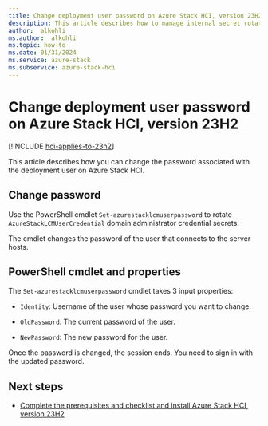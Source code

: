 ```yaml
---
title: Change deployment user password on Azure Stack HCI, version 23H2
description: This article describes how to manage internal secret rotation on Azure Stack HCI, version 23H2.
author:  alkohli
ms.author:  alkohli
ms.topic: how-to
ms.date: 01/31/2024
ms.service: azure-stack
ms.subservice: azure-stack-hci
---
```


# Change deployment user password on Azure Stack HCI, version 23H2

[!INCLUDE [hci-applies-to-23h2](../../includes/hci-applies-to-23h2.md)]

This article describes how you can change the password associated with the deployment user on Azure Stack HCI.

## Change password

Use the PowerShell cmdlet `Set-azurestacklcmuserpassword` to rotate `AzureStackLCMUserCredential` domain administrator credential secrets.

The cmdlet changes the password of the user that connects to the server hosts.

## PowerShell cmdlet and properties

The `Set-azurestacklcmuserpassword` cmdlet takes 3 input properties:

- `Identity`: Username of the user whose password you want to change.

- `OldPassword`: The current password of the user.

- `NewPassword`: The new password for the user.

Once the password is changed, the session ends. You need to sign in with the updated password.

## Next steps

- [Complete the prerequisites and checklist and install Azure Stack HCI, version 23H2](../deploy/deployment-prerequisites.md).

